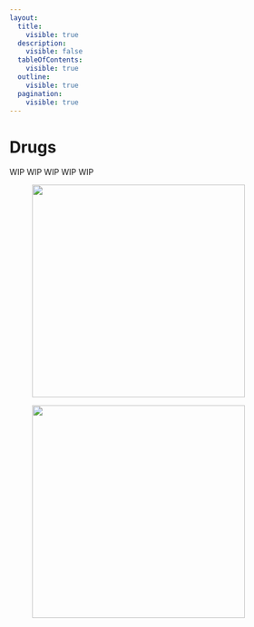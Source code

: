 ```yaml
---
layout:
  title:
    visible: true
  description:
    visible: false
  tableOfContents:
    visible: true
  outline:
    visible: true
  pagination:
    visible: true
---
```


# Drugs

WIP WIP WIP WIP WIP

<div>

<figure><img src="../../../../../.gitbook/assets/comic_shop.jpg" alt="" width="375"><figcaption></figcaption></figure>

 

<figure><img src="../../../../../.gitbook/assets/flower_shop.jpg" alt="" width="375"><figcaption></figcaption></figure>

</div>

